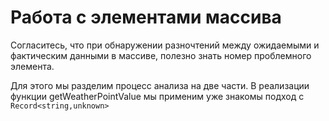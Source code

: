 # Работа с элементами массива

Согласитесь, что при обнаружении разночтений между ожидаемыми и фактическим данными в массиве, полезно знать номер проблемного элемента.

Для этого мы разделим процесс анализа на две части. В реализации функции getWeatherPointValue мы применим уже знакомы подход с `Record<string,unknown>`
